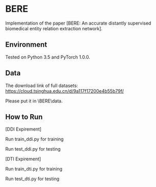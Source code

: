 # BERE
Implementation of the paper [BERE: An accurate distantly supervised biomedical entity relation extraction network].

## Environment
Tested on Python 3.5 and PyTorch 1.0.0.

## Data
The download link of full datasets:
https://cloud.tsinghua.edu.cn/d/9a117f17200e4b55b79f/

Please put it in \BERE\data.


## How to Run
[DDI Expirement]

Run train_ddi.py for training

Run test_ddi.py for testing



[DTI Expirement]

Run train_dti.py for training

Run test_dti.py for testing
